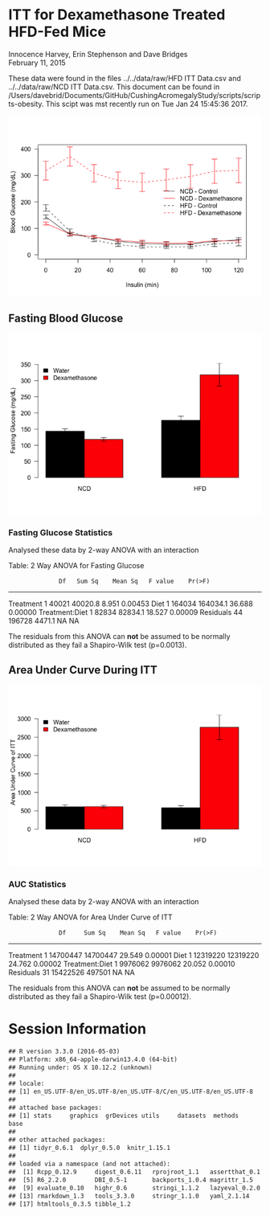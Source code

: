 # ITT for Dexamethasone Treated HFD-Fed Mice
Innocence Harvey, Erin Stephenson and Dave Bridges  
February 11, 2015  





These data were found in the files ../../data/raw/HFD ITT Data.csv and ../../data/raw/NCD ITT Data.csv.  This document can be found in /Users/davebrid/Documents/GitHub/CushingAcromegalyStudy/scripts/scripts-obesity.  This scipt was mst recently run on Tue Jan 24 15:45:36 2017.



![](figures/itt-lineplot-1.png)<!-- -->

## Fasting Blood Glucose

![](figures/itt-fasting-glucose-1.png)<!-- -->

### Fasting Glucose Statistics

Analysed these data by 2-way ANOVA with an interaction


Table: 2 Way ANOVA for Fasting Glucose

                  Df   Sum Sq    Mean Sq   F value    Pr(>F)
---------------  ---  -------  ---------  --------  --------
Treatment          1    40021    40020.8     8.951   0.00453
Diet               1   164034   164034.1    36.688   0.00000
Treatment:Diet     1    82834    82834.1    18.527   0.00009
Residuals         44   196728     4471.1        NA        NA

The residuals from this ANOVA can **not** be assumed to be normally distributed as they fail a Shapiro-Wilk test (p=0.0013).

## Area Under Curve During ITT

![](figures/itt-auc-barplot-1.png)<!-- -->

### AUC Statistics

Analysed these data by 2-way ANOVA with an interaction


Table: 2 Way ANOVA for Area Under Curve of ITT

                  Df     Sum Sq    Mean Sq   F value    Pr(>F)
---------------  ---  ---------  ---------  --------  --------
Treatment          1   14700447   14700447    29.549   0.00001
Diet               1   12319220   12319220    24.762   0.00002
Treatment:Diet     1    9976062    9976062    20.052   0.00010
Residuals         31   15422526     497501        NA        NA

The residuals from this ANOVA can **not** be assumed to be normally distributed as they fail a Shapiro-Wilk test (p=0.00012).


# Session Information


```
## R version 3.3.0 (2016-05-03)
## Platform: x86_64-apple-darwin13.4.0 (64-bit)
## Running under: OS X 10.12.2 (unknown)
## 
## locale:
## [1] en_US.UTF-8/en_US.UTF-8/en_US.UTF-8/C/en_US.UTF-8/en_US.UTF-8
## 
## attached base packages:
## [1] stats     graphics  grDevices utils     datasets  methods   base     
## 
## other attached packages:
## [1] tidyr_0.6.1  dplyr_0.5.0  knitr_1.15.1
## 
## loaded via a namespace (and not attached):
##  [1] Rcpp_0.12.9     digest_0.6.11   rprojroot_1.1   assertthat_0.1 
##  [5] R6_2.2.0        DBI_0.5-1       backports_1.0.4 magrittr_1.5   
##  [9] evaluate_0.10   highr_0.6       stringi_1.1.2   lazyeval_0.2.0 
## [13] rmarkdown_1.3   tools_3.3.0     stringr_1.1.0   yaml_2.1.14    
## [17] htmltools_0.3.5 tibble_1.2
```
